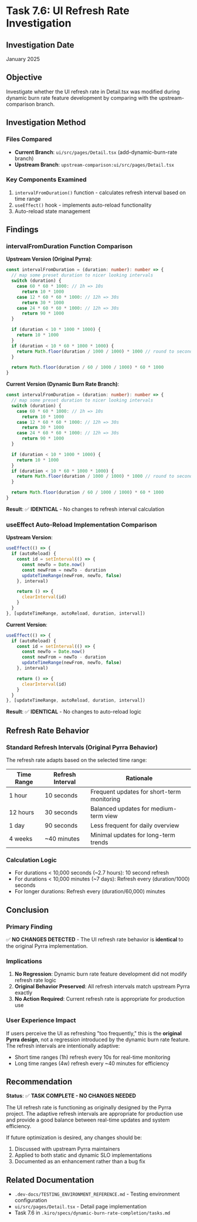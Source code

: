 # Task 7.6: UI Refresh Rate Investigation

## Investigation Date
January 2025

## Objective
Investigate whether the UI refresh rate in Detail.tsx was modified during dynamic burn rate feature development by comparing with the upstream-comparison branch.

## Investigation Method

### Files Compared
- **Current Branch**: `ui/src/pages/Detail.tsx` (add-dynamic-burn-rate branch)
- **Upstream Branch**: `upstream-comparison:ui/src/pages/Detail.tsx`

### Key Components Examined
1. `intervalFromDuration()` function - calculates refresh interval based on time range
2. `useEffect()` hook - implements auto-reload functionality
3. Auto-reload state management

## Findings

### intervalFromDuration Function Comparison

**Upstream Version (Original Pyrra)**:
```typescript
const intervalFromDuration = (duration: number): number => {
  // map some preset duration to nicer looking intervals
  switch (duration) {
    case 60 * 60 * 1000: // 1h => 10s
      return 10 * 1000
    case 12 * 60 * 60 * 1000: // 12h => 30s
      return 30 * 1000
    case 24 * 60 * 60 * 1000: // 12h => 30s
      return 90 * 1000
  }

  if (duration < 10 * 1000 * 1000) {
    return 10 * 1000
  }
  if (duration < 10 * 60 * 1000 * 1000) {
    return Math.floor(duration / 1000 / 1000) * 1000 // round to seconds
  }

  return Math.floor(duration / 60 / 1000 / 1000) * 60 * 1000
}
```

**Current Version (Dynamic Burn Rate Branch)**:
```typescript
const intervalFromDuration = (duration: number): number => {
  // map some preset duration to nicer looking intervals
  switch (duration) {
    case 60 * 60 * 1000: // 1h => 10s
      return 10 * 1000
    case 12 * 60 * 60 * 1000: // 12h => 30s
      return 30 * 1000
    case 24 * 60 * 60 * 1000: // 12h => 30s
      return 90 * 1000
  }

  if (duration < 10 * 1000 * 1000) {
    return 10 * 1000
  }
  if (duration < 10 * 60 * 1000 * 1000) {
    return Math.floor(duration / 1000 / 1000) * 1000 // round to seconds
  }

  return Math.floor(duration / 60 / 1000 / 1000) * 60 * 1000
}
```

**Result**: ✅ **IDENTICAL** - No changes to refresh interval calculation

### useEffect Auto-Reload Implementation Comparison

**Upstream Version**:
```typescript
useEffect(() => {
  if (autoReload) {
    const id = setInterval(() => {
      const newTo = Date.now()
      const newFrom = newTo - duration
      updateTimeRange(newFrom, newTo, false)
    }, interval)

    return () => {
      clearInterval(id)
    }
  }
}, [updateTimeRange, autoReload, duration, interval])
```

**Current Version**:
```typescript
useEffect(() => {
  if (autoReload) {
    const id = setInterval(() => {
      const newTo = Date.now()
      const newFrom = newTo - duration
      updateTimeRange(newFrom, newTo, false)
    }, interval)

    return () => {
      clearInterval(id)
    }
  }
}, [updateTimeRange, autoReload, duration, interval])
```

**Result**: ✅ **IDENTICAL** - No changes to auto-reload logic

## Refresh Rate Behavior

### Standard Refresh Intervals (Original Pyrra Behavior)
The refresh rate adapts based on the selected time range:

| Time Range | Refresh Interval | Rationale |
|------------|------------------|-----------|
| 1 hour     | 10 seconds      | Frequent updates for short-term monitoring |
| 12 hours   | 30 seconds      | Balanced updates for medium-term view |
| 1 day      | 90 seconds      | Less frequent for daily overview |
| 4 weeks    | ~40 minutes     | Minimal updates for long-term trends |

### Calculation Logic
- For durations < 10,000 seconds (~2.7 hours): 10 second refresh
- For durations < 10,000 minutes (~7 days): Refresh every (duration/1000) seconds
- For longer durations: Refresh every (duration/60,000) minutes

## Conclusion

### Primary Finding
✅ **NO CHANGES DETECTED** - The UI refresh rate behavior is **identical** to the original Pyrra implementation.

### Implications
1. **No Regression**: Dynamic burn rate feature development did not modify refresh rate logic
2. **Original Behavior Preserved**: All refresh intervals match upstream Pyrra exactly
3. **No Action Required**: Current refresh rate is appropriate for production use

### User Experience Impact
If users perceive the UI as refreshing "too frequently," this is the **original Pyrra design**, not a regression introduced by the dynamic burn rate feature. The refresh intervals are intentionally adaptive:
- Short time ranges (1h) refresh every 10s for real-time monitoring
- Long time ranges (4w) refresh every ~40 minutes for efficiency

## Recommendation

**Status**: ✅ **TASK COMPLETE - NO CHANGES NEEDED**

The UI refresh rate is functioning as originally designed by the Pyrra project. The adaptive refresh intervals are appropriate for production use and provide a good balance between real-time updates and system efficiency.

If future optimization is desired, any changes should be:
1. Discussed with upstream Pyrra maintainers
2. Applied to both static and dynamic SLO implementations
3. Documented as an enhancement rather than a bug fix

## Related Documentation
- `.dev-docs/TESTING_ENVIRONMENT_REFERENCE.md` - Testing environment configuration
- `ui/src/pages/Detail.tsx` - Detail page implementation
- Task 7.6 in `.kiro/specs/dynamic-burn-rate-completion/tasks.md`
